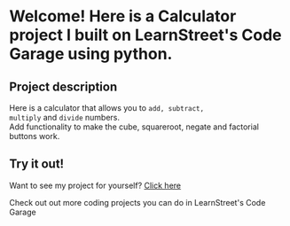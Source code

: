 
Welcome! Here is a Calculator project I built on LearnStreet's Code Garage using python.
===============================================================================================================

Project description
-------------------------

Here is a calculator that allows you to <code>add, subtract, multiply</code> and <code>divide</code> numbers.<br> Add functionality to make the cube, squareroot, negate and factorial buttons work.


Try it out!
--------------

Want to see my project for yourself? [Click here](http://www.learnstreet.com//view_profile/5170854176b99c68c50009cd/project)

Check out out more coding projects you can do in LearnStreet's Code Garage
		